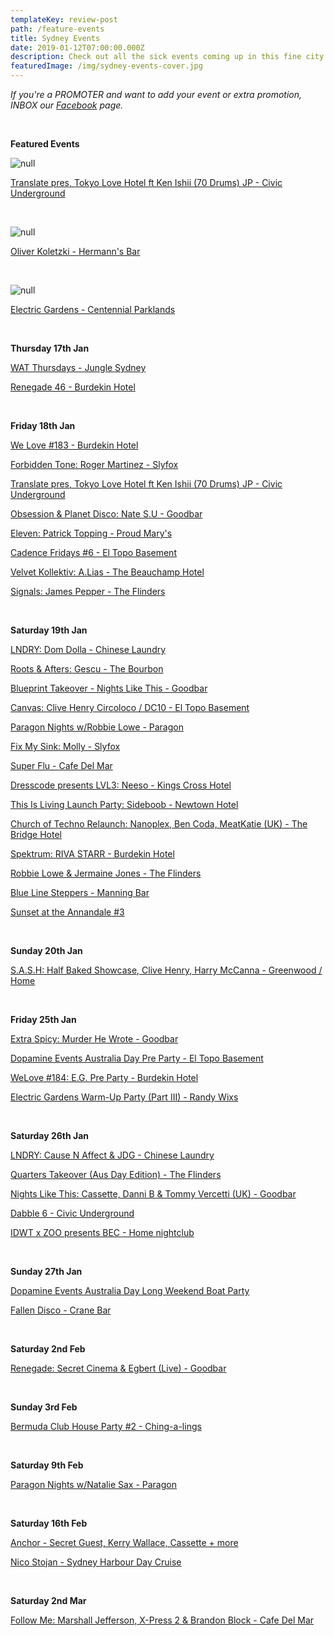 ```yaml
---
templateKey: review-post
path: /feature-events
title: Sydney Events
date: 2019-01-12T07:00:00.000Z
description: Check out all the sick events coming up in this fine city!
featuredImage: /img/sydney-events-cover.jpg
---
```

_If you're a PROMOTER and want to add your event or extra promotion, INBOX our [Facebook](https://www.facebook.com/ravereviewz) page._

<br>

**Featured Events**

![null](/img/ken-ishii.jpg)

[Translate pres, Tokyo Love Hotel ft Ken Ishii (70 Drums) JP - Civic Underground](https://www.facebook.com/events/268259673875949/)

<br>

![null](/img/oliver.jpg)

[Oliver Koletzki - Hermann's Bar](https://www.facebook.com/events/2146058515712196/)

<br>

![null](/img/eg.jpg)

[Electric Gardens - Centennial Parklands](https://www.facebook.com/events/284358658959133/)

<br>

**Thursday 17th Jan**

[WAT Thursdays - Jungle Sydney](https://www.facebook.com/events/1952534701483025/)

[Renegade 46 - Burdekin Hotel](https://www.facebook.com/events/367692020629175/)

<br>

**Friday 18th Jan**

[We Love #183 - Burdekin Hotel](https://www.facebook.com/events/2082228215422071/)

[Forbidden Tone: Roger Martinez - Slyfox](https://www.facebook.com/events/2198466726833036/)

[Translate pres, Tokyo Love Hotel ft Ken Ishii (70 Drums) JP - Civic Underground](https://www.facebook.com/events/268259673875949/)

[Obsession & Planet Disco: Nate S.U - Goodbar](https://www.facebook.com/events/1982615245191799/)

[Eleven: Patrick Topping - Proud Mary's](https://www.facebook.com/events/999757603555925/)

[Cadence Fridays #6 - El Topo Basement](https://www.facebook.com/events/546581049086352/)

[Velvet Kollektiv: A.Lias - The Beauchamp Hotel](https://www.facebook.com/events/382077669234534/)

[Signals: James Pepper - The Flinders](https://www.facebook.com/events/360957857787425/)

<br>

**Saturday 19th Jan**

[LNDRY: Dom Dolla - Chinese Laundry](https://www.facebook.com/events/580687795711925/)

[Roots & Afters: Gescu - The Bourbon](https://www.facebook.com/events/739078789799808/)

[Blueprint Takeover - Nights Like This - Goodbar](https://www.facebook.com/events/324080108318623/)

[Canvas: Clive Henry Circoloco / DC10 - El Topo Basement](https://www.facebook.com/events/356915508420492/)

[Paragon Nights w/Robbie Lowe - Paragon](https://www.facebook.com/events/2154808681515822/)

[Fix My Sink: Molly - Slyfox](https://www.facebook.com/events/2225252347737542/)

[Super Flu - Cafe Del Mar](https://www.facebook.com/events/263434427699591/)

[Dresscode presents LVL3: Neeso - Kings Cross Hotel](https://www.facebook.com/events/319511935332275)

[This Is Living Launch Party: Sideboob - Newtown Hotel](https://www.facebook.com/events/503118660095066/)

[Church of Techno Relaunch: Nanoplex, Ben Coda, MeatKatie (UK) - The Bridge Hotel](https://www.facebook.com/events/1966443776796412/)

[Spektrum: RIVA STARR - Burdekin Hotel](https://www.facebook.com/events/370088237099383/)

[Robbie Lowe & Jermaine Jones - The Flinders](https://www.facebook.com/events/2056735857719958/)

[Blue Line Steppers - Manning Bar](https://www.facebook.com/events/282185992504015/)

[Sunset at the Annandale #3](https://www.facebook.com/events/552742018528542/)

<br>

**Sunday 20th Jan**

[S.A.S.H: Half Baked Showcase, Clive Henry, Harry McCanna - Greenwood / Home](https://www.facebook.com/events/385463162205275/)

<br>

**Friday 25th Jan**

[Extra Spicy: Murder He Wrote - Goodbar](https://www.facebook.com/events/744341619278481/)

[Dopamine Events Australia Day Pre Party - El Topo Basement](https://www.facebook.com/events/329637797762556/)

[WeLove #184: E.G. Pre Party - Burdekin Hotel](https://www.facebook.com/events/243191193289031/)

[Electric Gardens Warm-Up Party (Part III) - Randy Wixs](https://www.facebook.com/events/365125917613618/)

<br>

**Saturday 26th Jan**

[LNDRY: Cause N Affect & JDG - Chinese Laundry](https://www.facebook.com/events/2415338141871765/)

[Quarters Takeover (Aus Day Edition) - The Flinders](https://www.facebook.com/events/225950118295370)

[Nights Like This: Cassette, Danni B & Tommy Vercetti (UK) - Goodbar](https://www.facebook.com/events/361199521095624/)

[Dabble 6 - Civic Underground](https://www.facebook.com/events/280614289469038/)

[IDWT x ZOO presents BEC  - Home nightclub](https://www.facebook.com/events/314495592506620/)

<br>

**Sunday 27th Jan**

[Dopamine Events Australia Day Long Weekend Boat Party](https://www.facebook.com/events/134183920866712/)

[Fallen Disco - Crane Bar](https://www.facebook.com/events/733073567060918/)

<br>

**Saturday 2nd Feb**

[Renegade: Secret Cinema & Egbert (Live) - Goodbar](https://www.facebook.com/events/355480655243981/)

<br>

**Sunday 3rd Feb**

[Bermuda Club House Party #2 - Ching-a-lings](https://www.facebook.com/events/403407373730413/)

<br>

**Saturday 9th Feb**

[Paragon Nights w/Natalie Sax - Paragon](https://www.facebook.com/events/2644826328868622/)

<br>

**Saturday 16th Feb**

[Anchor - Secret Guest, Kerry Wallace, Cassette + more](https://www.facebook.com/events/407885913344741/)

[Nico Stojan - Sydney Harbour Day Cruise](https://www.facebook.com/events/565024023969951/)

<br>

**Saturday 2nd Mar**

[Follow Me: Marshall Jefferson, X-Press 2 & Brandon Block - Cafe Del Mar](https://www.facebook.com/events/1998886000164449/)
